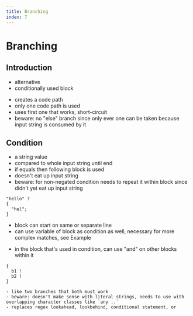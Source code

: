 ```yaml
---
title: Branching
index: 7
---
```

# Branching



## Introduction

- alternative
- conditionally used block
<!-- todo: should allow string value in general? Would make little sense for string literal or variable but be more consistent in using blocks just for grouping ... -->
- creates a code path
- only one code path is used
- uses first one that works, short-circuit
- beware: no "else" branch since only ever one can be taken because input string is consumed by it



## Condition

- a string value
- compared to whole input string until end
- if equals then following block is used
- doesn't eat up input string
- beware: for non-negated condition needs to repeat it within block since didn't yet eat up input string

```
"hello" ?
{
  "hel";
}
```

- block can start on same or separate line
- can use variable of block as condition as well, necessary for more complex matches, see Example
<!-- todo: maybe not use variable? block is confusing at two places with different meaning -->
- in the block that's used in condition, can use "and" on other blocks within it
<!-- todo: use other syntax for parallel code paths -->

```
{
  b1 !
  b2 !
}

- like two branches that both must work
- beware: doesn't make sense with literal strings, needs to use with overlapping character classes like `any ..`
- replaces regex lookahead, lookbehind, conditional statement, or
